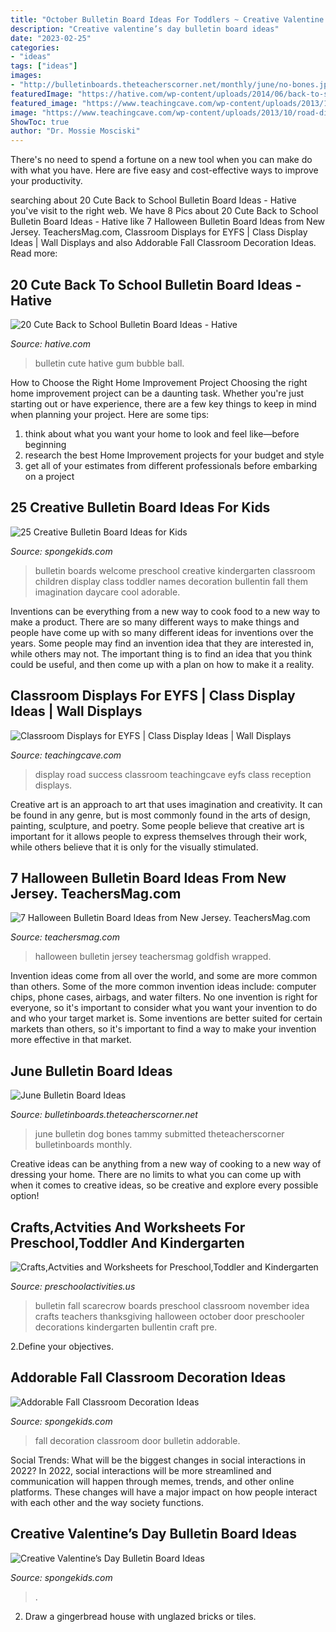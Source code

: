 ```yaml
---
title: "October Bulletin Board Ideas For Toddlers ~ Creative Valentine’s Day Bulletin Board Ideas"
description: "Creative valentine’s day bulletin board ideas"
date: "2023-02-25"
categories:
- "ideas"
tags: ["ideas"]
images:
- "http://bulletinboards.theteacherscorner.net/monthly/june/no-bones.jpg"
featuredImage: "https://hative.com/wp-content/uploads/2014/06/back-to-school-ideas/6-have-a-ball-bubble-gum-bulletin-board.jpg"
featured_image: "https://www.teachingcave.com/wp-content/uploads/2013/10/road-display.jpg"
image: "https://www.teachingcave.com/wp-content/uploads/2013/10/road-display.jpg"
ShowToc: true
author: "Dr. Mossie Mosciski"
---
```



There's no need to spend a fortune on a new tool when you can make do with what you have. Here are five easy and cost-effective ways to improve your productivity.

	

		
searching about 20 Cute Back to School Bulletin Board Ideas - Hative you've visit to the right web. We have 8 Pics about 20 Cute Back to School Bulletin Board Ideas - Hative like 7 Halloween Bulletin Board Ideas from New Jersey. TeachersMag.com, Classroom Displays for EYFS | Class Display Ideas | Wall Displays and also Addorable Fall Classroom Decoration Ideas. Read more:
		
    
## 20 Cute Back To School Bulletin Board Ideas - Hative

<img loading=lazy src="https://hative.com/wp-content/uploads/2014/06/back-to-school-ideas/6-have-a-ball-bubble-gum-bulletin-board.jpg" onerror="this.onerror=null;this.src='https://tse4.mm.bing.net/th?id=OIP.xoX9Lg3SMgnNJPYL5DxuCwHaE8&amp;pid=15.1';" alt="20 Cute Back to School Bulletin Board Ideas - Hative">

_Source: hative.com_

>bulletin cute hative gum bubble ball. 

	

How to Choose the Right Home Improvement Project
Choosing the right home improvement project can be a daunting task. Whether you're just starting out or have experience, there are a few key things to keep in mind when planning your project. Here are some tips: 
1. think about what you want your home to look and feel like—before beginning
2. research the best Home Improvement projects for your budget and style
3. get all of your estimates from different professionals before embarking on a project

    
## 25 Creative Bulletin Board Ideas For Kids

<img loading=lazy src="http://spongekids.com/wp-content/uploads/2014/06/bulletin-board-ideas/19-welcome-back-bulletin-boards-for-preschool.jpg" onerror="this.onerror=null;this.src='https://tse3.mm.bing.net/th?id=OIP.zz68qv4OYlO-RZ1LXRrxFAHaFj&amp;pid=15.1';" alt="25 Creative Bulletin Board Ideas for Kids">

_Source: spongekids.com_

>bulletin boards welcome preschool creative kindergarten classroom children display class toddler names decoration bullentin fall them imagination daycare cool adorable. 

	

Inventions can be everything from a new way to cook food to a new way to make a product. There are so many different ways to make things and people have come up with so many different ideas for inventions over the years. Some people may find an invention idea that they are interested in, while others may not. The important thing is to find an idea that you think could be useful, and then come up with a plan on how to make it a reality.

    
## Classroom Displays For EYFS | Class Display Ideas | Wall Displays

<img loading=lazy src="https://www.teachingcave.com/wp-content/uploads/2013/10/road-display.jpg" onerror="this.onerror=null;this.src='https://tse3.mm.bing.net/th?id=OIP.vsPdaqE2Qj8J-58Ia7JiCAHaPP&amp;pid=15.1';" alt="Classroom Displays for EYFS | Class Display Ideas | Wall Displays">

_Source: teachingcave.com_

>display road success classroom teachingcave eyfs class reception displays. 

	

Creative art is an approach to art that uses imagination and creativity. It can be found in any genre, but is most commonly found in the arts of design, painting, sculpture, and poetry. Some people believe that creative art is important for it allows people to express themselves through their work, while others believe that it is only for the visually stimulated.

    
## 7 Halloween Bulletin Board Ideas From New Jersey. TeachersMag.com

<img loading=lazy src="http://teachersmag.com/wp-content/uploads/2019/10/Halloween-Bulletin-Board7-1024x768.jpg" onerror="this.onerror=null;this.src='https://tse2.mm.bing.net/th?id=OIP.7pCN57ITUEWSo6h5qGNp3wHaFj&amp;pid=15.1';" alt="7 Halloween Bulletin Board Ideas from New Jersey. TeachersMag.com">

_Source: teachersmag.com_

>halloween bulletin jersey teachersmag goldfish wrapped. 

	

Invention ideas come from all over the world, and some are more common than others. Some of the more common invention ideas include: computer chips, phone cases, airbags, and water filters. No one invention is right for everyone, so it's important to consider what you want your invention to do and who your target market is. Some inventions are better suited for certain markets than others, so it's important to find a way to make your invention more effective in that market.

    
## June Bulletin Board Ideas

<img loading=lazy src="http://bulletinboards.theteacherscorner.net/monthly/june/no-bones.jpg" onerror="this.onerror=null;this.src='https://tse2.mm.bing.net/th?id=OIP.ZaaQUd8xuGM1wOP_3_piFQAAAA&amp;pid=15.1';" alt="June Bulletin Board Ideas">

_Source: bulletinboards.theteacherscorner.net_

>june bulletin dog bones tammy submitted theteacherscorner bulletinboards monthly. 

	

Creative ideas can be anything from a new way of cooking to a new way of dressing your home. There are no limits to what you can come up with when it comes to creative ideas, so be creative and explore every possible option!

    
## Crafts,Actvities And Worksheets For Preschool,Toddler And Kindergarten

<img loading=lazy src="http://www.preschoolactivities.us/wp-content/uploads/2015/10/Fall-Bulletin-Board.jpg" onerror="this.onerror=null;this.src='https://tse2.mm.bing.net/th?id=OIP.HB97DKZUsqyTypFTG4yMegHaLG&amp;pid=15.1';" alt="Crafts,Actvities and Worksheets for Preschool,Toddler and Kindergarten">

_Source: preschoolactivities.us_

>bulletin fall scarecrow boards preschool classroom november idea crafts teachers thanksgiving halloween october door preschooler decorations kindergarten bullentin craft pre. 

	

2.Define your objectives.

    
## Addorable Fall Classroom Decoration Ideas

<img loading=lazy src="https://spongekids.com/wp-content/uploads/2016/11/fall-bulletin-board/14-fall-bulletin-board-ideas.jpg" onerror="this.onerror=null;this.src='https://tse1.mm.bing.net/th?id=OIP.hhW53hH4TMljtD6oieWQwgHaNF&amp;pid=15.1';" alt="Addorable Fall Classroom Decoration Ideas">

_Source: spongekids.com_

>fall decoration classroom door bulletin addorable. 

	

Social Trends: What will be the biggest changes in social interactions in 2022?
In 2022, social interactions will be more streamlined and communication will happen through memes, trends, and other online platforms. These changes will have a major impact on how people interact with each other and the way society functions.

    
## Creative Valentine’s Day Bulletin Board Ideas

<img loading=lazy src="https://spongekids.com/wp-content/uploads/2015/09/1-valentines-day-bulletin-board.jpg" onerror="this.onerror=null;this.src='https://tse4.mm.bing.net/th?id=OIP.U8XCx14UHyA1xnjhkQGPMgHaOR&amp;pid=15.1';" alt="Creative Valentine’s Day Bulletin Board Ideas">

_Source: spongekids.com_

>. 

	

2. Draw a gingerbread house with unglazed bricks or tiles.

